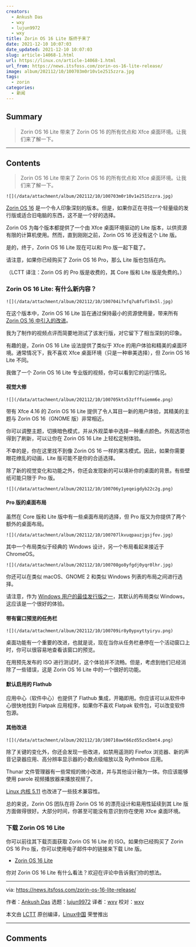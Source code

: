```yaml
---
creators:
  - Ankush Das
  - wxy
  - lujun9972
  - wxy
title: Zorin OS 16 Lite 版终于来了
date: 2021-12-10 10:07:03
date_updated: 2021-12-10 10:07:03
slug: article-14068-1.html
url: https://linux.cn/article-14068-1.html
url_from: https://news.itsfoss.com/zorin-os-16-lite-release/
image: album/202112/10/100703m0r10v1e2515zzra.jpg
tags:
  - zorin
categories:
  - 新闻
---
```


## Summary

> Zorin OS 16 Lite 带来了 Zorin OS 16 的所有优点和 Xfce 桌面环境。让我们来了解一下。

***

<!-- more -->

## Contents

> 
> Zorin OS 16 Lite 带来了 Zorin OS 16 的所有优点和 Xfce 桌面环境。让我们来了解一下。
> 
> 
> 

`![](/data/attachment/album/202112/10/100703m0r10v1e2515zzra.jpg)`

[Zorin OS 16](https://news.itsfoss.com/zorin-os-16-release/) 是一个令人印象深刻的版本。但是，如果你正在寻找一个轻量级的发行版或适合旧电脑的东西，这不是一个好的选择。

Zorin OS 为每个版本都提供了一个由 Xfce 桌面环境驱动的 Lite 版本，以供资源有限的计算机使用。然而，直到刚刚之前，Zorin OS 16 还没有这个 Lite 版。

是的，终于，Zorin OS 16 Lite 现在可以和 Pro 版一起下载了。

请注意，如果你已经购买了 Zorin OS 16 Pro，那么 Lite 版也包括在内。

（LCTT 译注：Zorin OS 的 Pro 版是收费的，其 Core 版和 Lite 版是免费的。）

### Zorin OS 16 Lite: 有什么新内容？

`![](/data/attachment/album/202112/10/100704i7xfq7u8fufl0x5l.jpg)`

在这个版本中，Zorin OS 16 Lite 旨在通过保持最小的资源使用量，带来所有 [Zorin OS 16 中引入的改进](https://news.itsfoss.com/zorin-os-16-features/)。

我为了制作的视频点评而简要地测试了该发行版，对它留下了相当深刻的印象。

有趣的是，Zorin OS 16 Lite 设法提供了类似于 Xfce 的用户体验和精美的桌面环境。通常情况下，我不喜欢 Xfce 桌面环境（只是一种审美选择），但 Zorin OS 16 Lite 不同。

我做了一个 Zorin OS 16 Lite 专业版的视频，你可以看到它的运行情况。

#### 视觉大修

`![](/data/attachment/album/202112/10/100705ktx53zfffuiemm6e.png)`

带有 Xfce 4.16 的 Zorin OS 16 Lite 提供了令人耳目一新的用户体验，其精美的主题与 Zorin OS 16（GNOME 版）非常相近。

你可以调整主题，切换暗色模式，并从外观菜单中选择一种重点颜色。外观选项也得到了刷新，可以让你在 Zorin OS 16 Lite 上轻松定制体验。

不幸的是，你在这里找不到像 Zorin OS 16 一样的果冻模式。因此，如果你需要眼花缭乱的动画，Lite 版可能不是你的合适选择。

除了新的视觉变化和功能之外，你还会发现新的可以填补你的桌面的背景。有些壁纸可能只限于 Pro 版。

`![](/data/attachment/album/202112/10/100706y1yeqeigdyb22c2g.png)`

#### Pro 版的桌面布局

虽然在 Core 版和 Lite 版中有一些桌面布局的选择，但 Pro 版又为你提供了两个额外的桌面布局。

`![](/data/attachment/album/202112/10/100707lkvuqpauzjgsjfov.jpg)`

其中一个布局类似于经典的 Windows 设计，另一个布局看起来接近于 ChromeOS。

`![](/data/attachment/album/202112/10/100708go8yfgdj0yqr0lhr.jpg)`

你还可以在类似 macOS、GNOME 2 和类似 Windows 列表的布局之间进行选择。

请注意，作为 [Windows 用户的最佳发行版之一](https://itsfoss.com/windows-like-linux-distributions/)，其默认的布局类似 Windows，这应该是一个很好的体验。

#### 带有窗口预览的任务栏

`![](/data/attachment/album/202112/10/100709ir8y0ypxyttyiryu.png)`

桌面功能有一个重要的改进，也就是说，现在当你从任务栏悬停在一个活动窗口上时，你可以很容易地查看该窗口的预览。

在用预先发布的 ISO 进行测试时，这个体验并不流畅。但是，考虑到他们已经消除了一些错误，这是 Zorin OS 16 Lite 中的一个很好的功能。

#### 默认启用的 Flathub

应用中心（软件中心）也提供了 Flathub 集成，开箱即用。你应该可以从软件中心很快地找到 Flatpak 应用程序，如果你不喜欢 Flatpak 软件包，可以改变软件包源。

#### 其他改进

`![](/data/attachment/album/202112/10/100710awt66zd55zx5bmt4.png)`

除了关键的变化外，你还会发现一些改进，如禁用遥测的 Firefox 浏览器、新的声音记录器应用、高分辨率显示器的小数点级缩放以及 Rythmbox 应用。

Thunar 文件管理器有一些常规的微小改进，并与其他设计融为一体。你应该能够使用 parole 视频播放器来播放视频了。

[Linux 内核 5.11](https://news.itsfoss.com/linux-kernel-5-11-release/) 也改进了一些技术兼容性。

总的来说，Zorin OS 团队在将 Zorin OS 16 的漂亮设计和易用性延续到其 Lite 版方面做得很好。大部分时间，你甚至可能没有意识到你在使用 Xfce 桌面环境。

### 下载 Zorin OS 16 Lite

你可以前往其下载页面获取 Zorin OS 16 Lite 的 ISO。如果你已经购买了 Zorin OS 16 Pro 版，你可以使用电子邮件中的链接来下载 Lite 版。

* [Zorin OS 16 Lite](https://zorin.com/os/download/)

你对 Zorin OS 16 Lite 有什么看法？欢迎在评论中告诉我们你的想法。

---

via: <https://news.itsfoss.com/zorin-os-16-lite-release/>

作者：[Ankush Das](https://news.itsfoss.com/author/ankush/) 选题：[lujun9972](https://github.com/lujun9972) 译者：[wxy](https://github.com/wxy) 校对：[wxy](https://github.com/wxy)

本文由 [LCTT](https://github.com/LCTT/TranslateProject) 原创编译，[Linux中国](https://linux.cn/) 荣誉推出

***

## Comments
